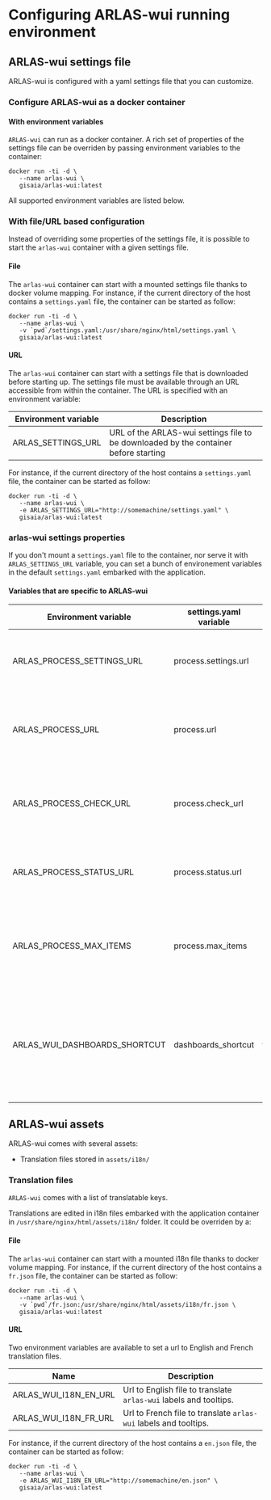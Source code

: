 # Configuring ARLAS-wui running environment

## ARLAS-wui settings file

ARLAS-wui is configured with a yaml settings file that you can customize.

### Configure ARLAS-wui as a docker container

#### With environment variables

`ARLAS-wui` can run as a docker container. A rich set of properties of the settings file can be overriden by passing environment variables to the container:

```
docker run -ti -d \
   --name arlas-wui \
   gisaia/arlas-wui:latest
```

All supported environment variables are listed below.

### With file/URL based configuration

Instead of overriding some properties of the settings file, it is possible to start the `arlas-wui` container with a given settings file.

#### File 

The `arlas-wui` container can start with a mounted settings file thanks to docker volume mapping. For instance, if the current directory of the host contains a `settings.yaml` file, the container can be started as follow:

```
docker run -ti -d \
   --name arlas-wui \
   -v `pwd`/settings.yaml:/usr/share/nginx/html/settings.yaml \
   gisaia/arlas-wui:latest
```
#### URL
The `arlas-wui` container can start with a settings file that is downloaded before starting up. The settings file must be available through an URL accessible from within the container. The URL is specified with an environment variable:

| Environment variable | Description |
| -------------------- | ----------- |
|ARLAS_SETTINGS_URL | URL of the ARLAS-wui settings file to be downloaded by the container before starting |

For instance, if the current directory of the host contains a `settings.yaml` file, the container can be started as follow:

```
docker run -ti -d \
   --name arlas-wui \
   -e ARLAS_SETTINGS_URL="http://somemachine/settings.yaml" \
   gisaia/arlas-wui:latest
```
### arlas-wui settings properties

If you don't mount a `settings.yaml` file to the container, nor serve it with `ARLAS_SETTINGS_URL` variable, you can set a bunch of environement variables in the default `settings.yaml` embarked with the application.

#### Variables that are specific to ARLAS-wui

|Environment variable| settings.yaml variable|Default|Description|
|--------------------|---------------------------|-------|-----------|
|ARLAS_PROCESS_SETTINGS_URL   | process.settings.url| assets/processes/download.json | URL to settings file that describes the Process inputs. |
|ARLAS_PROCESS_URL   | process.url| - | URL to the backend endpoint that executes the Process. |
|ARLAS_PROCESS_CHECK_URL | process.check_url | - | URL to an endpoint that enables to check if a user has the right to use the precess.|
|ARLAS_PROCESS_STATUS_URL | process.status.url | - | URL to an endpoint that check the process on going status|
|ARLAS_PROCESS_MAX_ITEMS | process.max_items | - | Maximum number of items that can be handled with one execution of the process.|
|ARLAS_WUI_DASHBOARDS_SHORTCUT| dashboards_shortcut | false | Whether to display a shortcut component to switch between dashboards. To be used for dev purposes only. |

## ARLAS-wui assets

ARLAS-wui comes with several assets:

- Translation files stored in `assets/i18n/`

### Translation files

`ARLAS-wui` comes with a list of translatable keys.

Translations are edited in i18n files embarked with the application container in `/usr/share/nginx/html/assets/i18n/` folder. It could be overriden by a:

#### File

The `arlas-wui` container can start with a mounted i18n file thanks to docker volume mapping. For instance, if the current directory of the host contains a `fr.json` file, the container can be started as follow:

```
docker run -ti -d \
   --name arlas-wui \
   -v `pwd`/fr.json:/usr/share/nginx/html/assets/i18n/fr.json \
   gisaia/arlas-wui:latest
```

#### URL

Two environment variables are available to set a url to English and French translation files.

| Name                            | Description                          |
| ------------------------------- | -----------------------------------  |
| ARLAS_WUI_I18N_EN_URL	          | Url to English file to translate `arlas-wui` labels and tooltips. |
| ARLAS_WUI_I18N_FR_URL	          | Url to French file to translate `arlas-wui` labels and tooltips. |

For instance, if the current directory of the host contains a `en.json` file, the container can be started as follow:

```
docker run -ti -d \
   --name arlas-wui \
   -e ARLAS_WUI_I18N_EN_URL="http://somemachine/en.json" \
   gisaia/arlas-wui:latest
```
